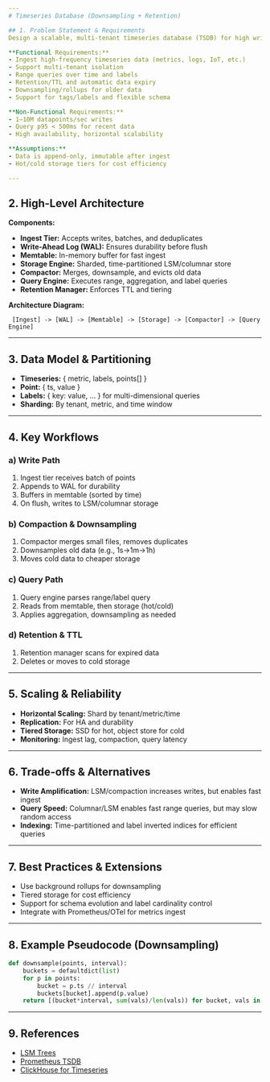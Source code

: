 ```yaml
---
# Timeseries Database (Downsampling + Retention)

## 1. Problem Statement & Requirements
Design a scalable, multi-tenant timeseries database (TSDB) for high write throughput, efficient range queries, retention, and downsampling.

**Functional Requirements:**
- Ingest high-frequency timeseries data (metrics, logs, IoT, etc.)
- Support multi-tenant isolation
- Range queries over time and labels
- Retention/TTL and automatic data expiry
- Downsampling/rollups for older data
- Support for tags/labels and flexible schema

**Non-Functional Requirements:**
- 1–10M datapoints/sec writes
- Query p95 < 500ms for recent data
- High availability, horizontal scalability

**Assumptions:**
- Data is append-only, immutable after ingest
- Hot/cold storage tiers for cost efficiency

---
```

## 2. High-Level Architecture

**Components:**
- **Ingest Tier:** Accepts writes, batches, and deduplicates
- **Write-Ahead Log (WAL):** Ensures durability before flush
- **Memtable:** In-memory buffer for fast ingest
- **Storage Engine:** Sharded, time-partitioned LSM/columnar store
- **Compactor:** Merges, downsample, and evicts old data
- **Query Engine:** Executes range, aggregation, and label queries
- **Retention Manager:** Enforces TTL and tiering

**Architecture Diagram:**
```
 [Ingest] -> [WAL] -> [Memtable] -> [Storage] -> [Compactor] -> [Query Engine]
```

---
## 3. Data Model & Partitioning

- **Timeseries:** { metric, labels, points[] }
- **Point:** { ts, value }
- **Labels:** { key: value, ... } for multi-dimensional queries
- **Sharding:** By tenant, metric, and time window

---
## 4. Key Workflows

### a) Write Path
1. Ingest tier receives batch of points
2. Appends to WAL for durability
3. Buffers in memtable (sorted by time)
4. On flush, writes to LSM/columnar storage

### b) Compaction & Downsampling
1. Compactor merges small files, removes duplicates
2. Downsamples old data (e.g., 1s→1m→1h)
3. Moves cold data to cheaper storage

### c) Query Path
1. Query engine parses range/label query
2. Reads from memtable, then storage (hot/cold)
3. Applies aggregation, downsampling as needed

### d) Retention & TTL
1. Retention manager scans for expired data
2. Deletes or moves to cold storage

---
## 5. Scaling & Reliability

- **Horizontal Scaling:** Shard by tenant/metric/time
- **Replication:** For HA and durability
- **Tiered Storage:** SSD for hot, object store for cold
- **Monitoring:** Ingest lag, compaction, query latency

---
## 6. Trade-offs & Alternatives

- **Write Amplification:** LSM/compaction increases writes, but enables fast ingest
- **Query Speed:** Columnar/LSM enables fast range queries, but may slow random access
- **Indexing:** Time-partitioned and label inverted indices for efficient queries

---
## 7. Best Practices & Extensions

- Use background rollups for downsampling
- Tiered storage for cost efficiency
- Support for schema evolution and label cardinality control
- Integrate with Prometheus/OTel for metrics ingest

---
## 8. Example Pseudocode (Downsampling)
```python
def downsample(points, interval):
    buckets = defaultdict(list)
    for p in points:
        bucket = p.ts // interval
        buckets[bucket].append(p.value)
    return [(bucket*interval, sum(vals)/len(vals)) for bucket, vals in buckets.items()]
```

---
## 9. References
- [LSM Trees](https://en.wikipedia.org/wiki/Log-structured_merge-tree)
- [Prometheus TSDB](https://prometheus.io/docs/prometheus/latest/storage/)
- [ClickHouse for Timeseries](https://clickhouse.com/docs/en/)
